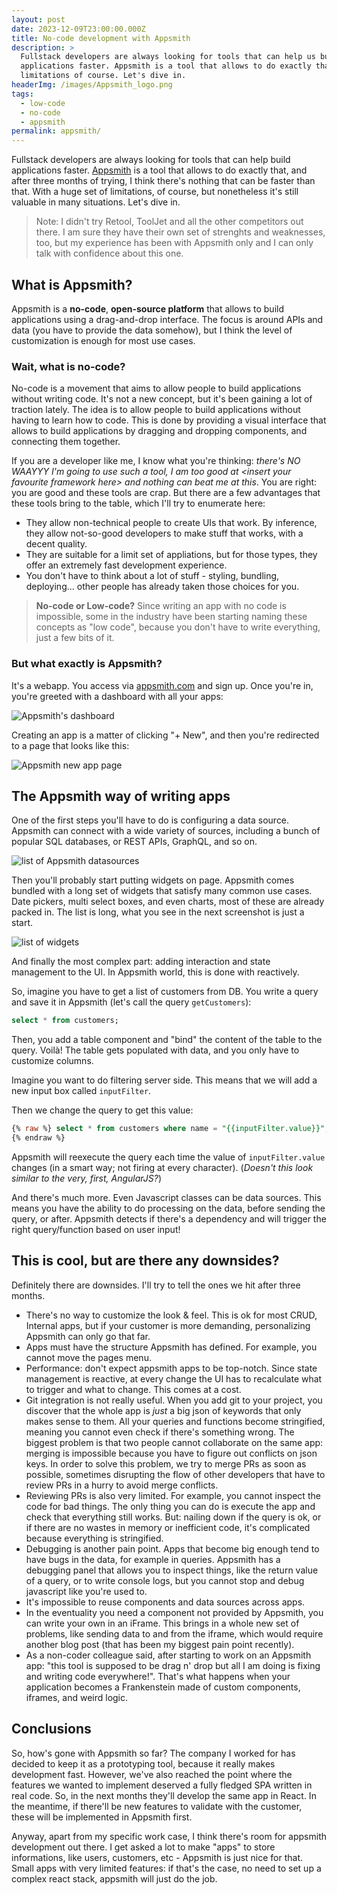 ```yaml
---
layout: post
date: 2023-12-09T23:00:00.000Z
title: No-code development with Appsmith
description: >
  Fullstack developers are always looking for tools that can help us build
  applications faster. Appsmith is a tool that allows to do exactly that, with
  limitations of course. Let's dive in.
headerImg: /images/Appsmith_logo.png
tags:
  - low-code
  - no-code
  - appsmith
permalink: appsmith/
---
```


Fullstack developers are always looking for tools that can help build applications faster. [Appsmith](https://www.appsmith.com/ "Appsmith") is a tool that allows to do exactly that, and after three months of trying, I think there's nothing that can be faster than that. With a huge set of limitations, of course, but nonetheless it's still valuable in many situations. Let's dive in.

> Note: I didn't try Retool, ToolJet and all the other competitors out there. I am sure they have their own set of strenghts and weaknesses, too, but my experience has been with Appsmith only and I can only talk with confidence about this one.

## What is Appsmith?

Appsmith is a **no-code**, **open-source platform** that allows to build applications using a drag-and-drop interface. The focus is around APIs and data (you have to provide the data somehow), but I think the level of customization is enough for most use cases.

### Wait, what is no-code?

No-code is a movement that aims to allow people to build applications without writing code. It's not a new concept, but it's been gaining a lot of traction lately. The idea is to allow people to build applications without having to learn how to code. This is done by providing a visual interface that allows to build applications by dragging and dropping components, and connecting them together.

If you are a developer like me, I know what you're thinking: *there's NO WAAYYY I'm going to use such a tool, I am too good at \<insert your favourite framework here> and nothing can beat me at this*. You are right: you are good and these tools are crap. But there are a few advantages that these tools bring to the table, which I'll try to enumerate here:

* They allow non-technical people to create UIs that work. By inference, they allow not-so-good developers to make stuff that works, with a decent quality.
* They are suitable for a limit set of appliations, but for those types, they offer an extremely fast development experience.
* You don't have to think about a lot of stuff - styling, bundling, deploying... other people has already taken those choices for you.

> **No-code or Low-code?**
> Since writing an app with no code is impossible, some in the industry have been starting naming these concepts as "low code", because you don't have to write everything, just a few bits of it.

### But what exactly is Appsmith?

It's a webapp. You access via [appsmith.com](https://www.appsmith.com/) and sign up. Once you're in, you're greeted with a dashboard with all your apps:

![Appsmith's dashboard](/images/appsmith_dashboard.png)

Creating an app is a matter of clicking "+ New", and then you're redirected to a page that looks like this:

![Appsmith new app page](/images/appsmith_new_app.png)

## The Appsmith way of writing apps

One of the first steps you'll have to do is configuring a data source. Appsmith can connect with a wide variety of sources, including a bunch of popular SQL databases, or REST APIs, GraphQL, and so on.

![list of Appsmith datasources](/images/appsmith-datasources.png)

Then you'll probably start putting widgets on page. Appsmith comes bundled with a long set of widgets that satisfy many common use cases. Date pickers, multi select boxes, and even charts, most of these are already packed in. The list is long, what you see in the next screenshot is just a start.

![list of widgets](/images/appsmith-widgets.png)

And finally the most complex part: adding interaction and state management to the UI. In Appsmith world, this is done with reactively.

So, imagine you have to get a list of customers from DB. You write a query and save it in Appsmith (let's call the query `getCustomers`):

```sql
select * from customers;
```

Then, you add a table component and "bind" the content of the table to the query. Voilà! The table gets populated with data, and you only have to customize columns.

Imagine you want to do filtering server side. This means that we will add a new input box called `inputFilter`.

Then we change the query to get this value:

```sql
{% raw %} select * from customers where name = "{{inputFilter.value}}";
{% endraw %}
```

Appsmith will reexecute the query each time the value of `inputFilter.value` changes (in a smart way; not firing at every character). (*Doesn't this look similar to the very, first, AngularJS?*)

And there's much more. Even Javascript classes can be data sources. This means you have the ability to do processing on the data, before sending the query, or after. Appsmith detects if there's a dependency and will trigger the right query/function based on user input!

## This is cool, but are there any downsides?

Definitely there are downsides. I'll try to tell the ones we hit after three months.

* There's no way to customize the look & feel. This is ok for most CRUD, Internal apps, but if your customer is more demanding, personalizing Appsmith can only go that far.
* Apps must have the structure Appsmith has defined. For example, you cannot move the pages menu.
* Performance: don't expect appsmith apps to be top-notch. Since state management is reactive, at every change the UI has to recalculate what to trigger and what to change. This comes at a cost.
* Git integration is not really useful. When you add git to your project, you discover that the whole app is *just* a big json of keywords that only makes sense to them. All your queries and functions become stringified, meaning you cannot even check if there's something wrong. The biggest problem is that two people cannot collaborate on the same app: merging is impossible because you have to figure out conflicts on json keys. In order to solve this problem, we try to merge PRs as soon as possible, sometimes disrupting the flow of other developers that have to review PRs in a hurry to avoid merge conflicts.
* Reviewing PRs is also very limited. For example, you cannot inspect the code for bad things. The only thing you can do is execute the app and check that everything still works. But: nailing down if the query is ok, or if there are no wastes in memory or inefficient code, it's complicated because everything is stringified.
* Debugging is another pain point. Apps that become big enough tend to have bugs in the data, for example in queries. Appsmith has a debugging panel that allows you to inspect things, like the return value of a query, or to write console logs, but you cannot stop and debug javascript like you're used to.
* It's impossible to reuse components and data sources across apps.
* In the eventuality you need a component not provided by Appsmith, you can write your own in an iFrame. This brings in a whole new set of problems, like sending data to and from the iframe, which would require another blog post (that has been my biggest pain point recently).
* As a non-coder colleague said, after starting to work on an Appsmith app: "this tool is supposed to be drag n' drop but all I am doing is fixing and writing code everywhere!". That's what happens when your application becomes a Frankenstein made of custom components, iframes, and weird logic.

## Conclusions

So, how's gone with Appsmith so far? The company I worked for has decided to keep it as a prototyping tool, because it really makes development fast. However, we've also reached the point where the features we wanted to implement deserved a fully fledged SPA written in real code. So, in the next months they'll develop the same app in React. In the meantime, if there'll be new features to validate with the customer, these will be implemented in Appsmith first.

Anyway, apart from my specific work case, I think there's room for appsmith development out there. I get asked a lot to make "apps" to store informations, like users, customers, etc - Appsmith is just nice for that. Small apps with very limited features: if that's the case, no need to set up a complex react stack, appsmith will just do the job.
